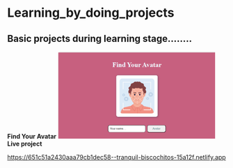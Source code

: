 # Learning_by_doing_projects
Basic projects during learning stage........
---
**Find Your Avatar**
 <img src="Screenshot 2023-10-03 231919.png" height="200px">
**Live project**<p>https://651c51a2430aaa79cb1dec58--tranquil-biscochitos-15a12f.netlify.app</p>
